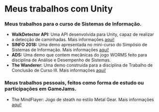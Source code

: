 # Meus trabalhos com Unity
<h3>Meus trabalhos para o curso de Sistemas de Informação.</h3><p>

<ul>
  <li><b>WalkDetector API:</b> Uma API desenvolvida para Unity, capaz de realizar a detecção de caminhadas. Mais informações <a href="https://github.com/Rouem/-API-WalkDetector-Unity">aqui!</a></li>
  <li><b>SINFO 2018:</b> Uma demo apresentada no mini-curso do Simpósio de Sistemas de Informação. Mais informações <a href="https://github.com/Rouem/DogLuigi-SINFO-IX">aqui!</a></li>
  <li><b>ADS:</b> Uma demo que contem mecânicas do jogo WORMS feito para disciplina de Análise e Desempenho de Sistemas.</li>
  <li><b>The Wanderer:</b> Uma demo construída para a disciplina de Trabalho de Conclusão de Curso III. Mais informações <a href="https://github.com/Rouem/thewanderer-tcc-exergame">aqui!</a></li>
</ul><p>

<h3>Meus trabalhos pessoais, feitos como forma de estudo ou participações em GameJams.</h3><p>
  
<ul>
  <li>The MindFlayer: Jogo de steath no estilo Metal Gear. Mais informações <a href="https://gamejolt.com/games/RouemTheBlackShinigami/460425">aqui!</a></li>
</ul>
